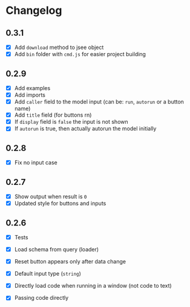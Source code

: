 # Changelog

## 0.3.1
- [x] Add `download` method to jsee object
- [x] Add `bin` folder with `cmd.js` for easier project building

## 0.2.9
- [x] Add examples
- [x] Add imports
- [x] Add `caller` field to the model input (can be: `run`, `autorun` or a button name)
- [x] Add `title` field (for buttons rn)
- [x] If `display` field is `false` the input is not shown
- [x] If `autorun` is true, then actually autorun the model initially

## 0.2.8
- [x] Fix no input case

## 0.2.7
- [x] Show output when result is `0`
- [x] Updated style for buttons and inputs

## 0.2.6
- [x] Tests
- [x] Load schema from query (loader)
- [x] Reset button appears only after data change
- [x] Default input type (`string`)
- [x] Directly load code when running in a window (not code to text)
- [x] Passing code directly


